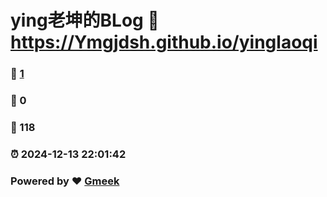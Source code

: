 # ying老坤的BLog :link: https://Ymgjdsh.github.io/yinglaoqi 
### :page_facing_up: [1](https://Ymgjdsh.github.io/yinglaoqi/tag.html) 
### :speech_balloon: 0 
### :hibiscus: 118 
### :alarm_clock: 2024-12-13 22:01:42 
### Powered by :heart: [Gmeek](https://github.com/Meekdai/Gmeek)
